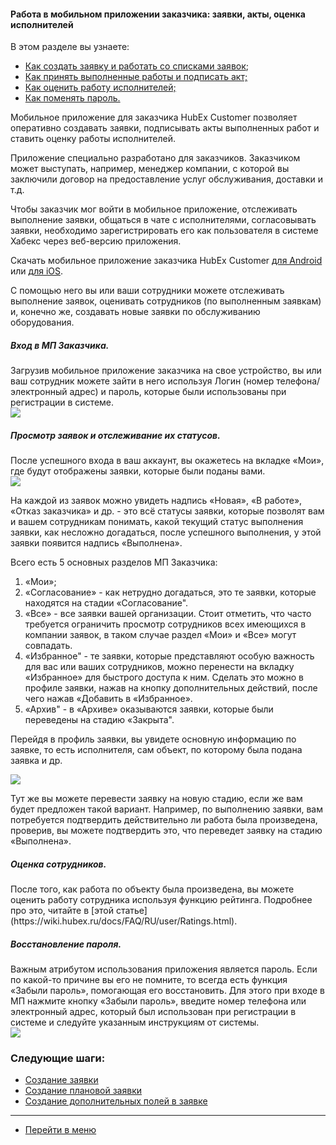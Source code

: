 #### Работа в мобильном приложении заказчика: заявки, акты, оценка исполнителей
В этом разделе вы узнаете:
<html>
  <meta charset="utf-8">

 <ul>
       <li><a href="#custapp1">Как создать заявку и работать со списками заявок</a>;</li>
       <li><a href="#custapp2">Как принять выполненные работы и подписать акт;</a></li>
       <li><a href="#custapp3">Как оценить работу исполнителей;</a></li>
       <li><a href="#custapp4">Как поменять пароль.</a></li>
 </ul>
</html>

<p>Мобильное приложение для заказчика HubEx Customer позволяет оперативно создавать заявки, подписывать акты выполненных работ и ставить оценку работы исполнителей.</p>
<p>Приложение специально разработано для заказчиков. Заказчиком может выступать, например, менеджер компании, с которой вы заключили договор на предоставление услуг обслуживания, доставки и т.д.</p>

<p>Чтобы заказчик мог войти в мобильное приложение, отслеживать выполнение заявки, общаться в чате с исполнителями, согласовывать заявки, необходимо зарегистрировать его как пользователя в системе Хабекс через веб-версию приложения.
</p>


<p>Скачать мобильное приложение заказчика HubEx Customer <a href="https://play.google.com/store/apps/details?id=ru.hubex.customer">для Android</a> или <a href="https://apps.apple.com/ru/app/hubex-%D0%B4%D0%BB%D1%8F-%D0%B7%D0%B0%D0%BA%D0%B0%D0%B7%D1%87%D0%B8%D0%BA%D0%B0/id1386631658">для iOS</a>. </p>
 С помощью него вы или ваши сотрудники можете отслеживать выполнение заявок, оценивать сотрудников (по выполненным заявкам) и, конечно же, создавать новые заявки по обслуживанию оборудования.

<h5 id="custapp1">Вход в МП Заказчика.</h5>
Загрузив мобильное приложение заказчика на свое устройство, вы или ваш сотрудник можете зайти в него используя Логин (номер телефона/электронный адрес) и пароль, которые были использованы при регистрации в системе.

<div>
  <img  style="margin: 0 auto; display: block; max-width: 100%;" src="/attachments/images/FAQ/USER/CustomerApp/custapp1.jpg" />
</div>

<h5 id="custapp2">Просмотр заявок и отслеживание их статусов.</h5>
После успешного входа в ваш аккаунт, вы окажетесь на вкладке «Мои», где будут отображены заявки, которые были поданы вами.

<div>
  <img  style="margin: 0 auto; display: block; max-width: 100%;" src="/attachments/images/FAQ/USER/CustomerApp/custapp2.jpg" />
</div>

На каждой из заявок можно увидеть надпись «Новая», «В работе», «Отказ заказчика» и др. - это всё статусы заявки, которые позволят вам и вашем сотрудникам понимать, какой текущий статус выполнения заявки, как несложно догадаться, после успешного выполнения, у этой заявки появится надпись «Выполнена».

Всего есть 5 основных разделов МП Заказчика:
<ol>
<li>«Мои»;</li>
<li>«Согласование» - как нетрудно догадаться, это те заявки, которые находятся на стадии «Согласование".</li>
<li>«Все» - все заявки вашей организации. Стоит отметить, что часто требуется ограничить просмотр сотрудников всех имеющихся в компании заявок, в таком случае раздел «Мои» и «Все» могут совпадать.</li>
<li>«Избранное" - те заявки, которые представляют особую важность для вас или ваших сотрудников, можно перенести на вкладку «Избранное» для быстрого доступа к ним. Сделать это можно в профиле заявки, нажав на кнопку дополнительных действий, после чего нажав «Добавить в «Избранное».</li>
<li>«Архив" - в «Архиве» оказываются заявки, которые были переведены на стадию «Закрыта".</li>
</ol>

Перейдя в профиль заявки, вы увидете основную информацию по заявке, то есть исполнителя, сам объект, по которому была подана заявка и др.

<div>
  <img  style="margin: 0 auto; display: block; max-width: 100%;" src="/attachments/images/FAQ/USER/CustomerApp/custapp3.jpg" />
</div>

Тут же вы можете перевести заявку на новую стадию, если же вам будет предложен такой вариант. Например, по выполнению заявки, вам потребуется подтвердить действительно ли работа была произведена, проверив, вы можете подтвердить это, что переведет заявку на стадию «Выполнена».

<h5 id="custapp3">Оценка сотрудников.</h5>
После того, как работа по объекту была произведена, вы можете оценить работу сотрудника используя функцию рейтинга. Подробнее про это, читайте в [этой статье](https://wiki.hubex.ru/docs/FAQ/RU/user/Ratings.html).

<h5 id="custapp4">Восстановление пароля.</h5>
Важным атрибутом использования приложения является пароль. Если по какой-то причине вы его не помните, то всегда есть функция «Забыли пароль», помогающая его восстановить. Для этого при входе в МП нажмите кнопку «Забыли пароль», введите номер телефона или электронный адрес, который был использован при регистрации в системе и следуйте указанным инструкциям от системы.

<div>
  <img  style="margin: 0 auto; display: block; max-width: 100%;" src="/attachments/images/FAQ/USER/CustomerApp/custapp4.jpg" />
</div>



### Следующие шаги:
- [Создание заявки](./CreatingTicket.md)
- [Создание плановой заявки](./PlannedTickets.md)
- [Создание дополнительных полей в заявке](./AdditionalFields.md)


___
- [Перейти в меню](http://wiki.hubex.ru)
